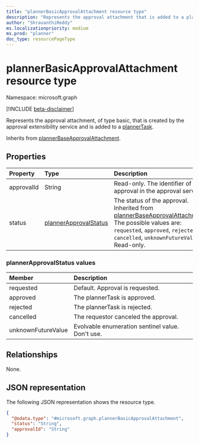 ```yaml
---
title: "plannerBasicApprovalAttachment resource type"
description: "Represents the approval attachment that is added to a plannerTask."
author: "ShravanthiReddy"
ms.localizationpriority: medium
ms.prod: "planner"
doc_type: resourcePageType
---
```


# plannerBasicApprovalAttachment resource type

Namespace: microsoft.graph

[!INCLUDE [beta-disclaimer](../../includes/beta-disclaimer.md)]

Represents the approval attachment, of type basic, that is created by the approval extensibility service and is added to a [plannerTask](plannertask.md).

Inherits from [plannerBaseApprovalAttachment](../resources/plannerbaseapprovalattachment.md).

## Properties
|Property|Type|Description|
|:---|:---|:---|
|approvalId|String|Read-only. The identifier of the approval in the approval service.|
|status|[plannerApprovalStatus](../resources/plannerbaseapprovalattachment.md#plannerapprovalstatus-values)|The status of the approval. Inherited from [plannerBaseApprovalAttachment](../resources/plannerbaseapprovalattachment.md). The possible values are: `requested`, `approved`, `rejected`, `cancelled`, `unknownFutureValue`. Read-only.|

### plannerApprovalStatus values 

|Member|Description|
|:-----|:----------|
|requested|Default. Approval is requested.|
|approved|The plannerTask is approved.|
|rejected|The plannerTask is rejected.|
|cancelled|The requestor canceled the approval.|
|unknownFutureValue|Evolvable enumeration sentinel value. Don't use.|

## Relationships
None.

## JSON representation
The following JSON representation shows the resource type.
<!-- {
  "blockType": "resource",
  "@odata.type": "microsoft.graph.plannerBasicApprovalAttachment"
}
-->
``` json
{
  "@odata.type": "#microsoft.graph.plannerBasicApprovalAttachment",
  "status": "String",
  "approvalId": "String"
}
```

